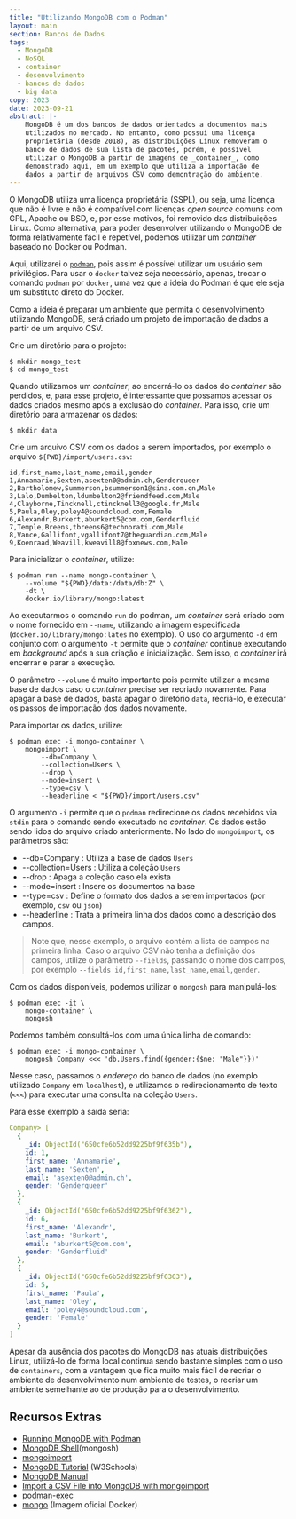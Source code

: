```yaml
---
title: "Utilizando MongoDB com o Podman"
layout: main
section: Bancos de Dados
tags:
  - MongoDB
  - NoSQL
  - container
  - desenvolvimento
  - bancos de dados
  - big data
copy: 2023
date: 2023-09-21
abstract: |-
    MongoDB é um dos bancos de dados orientados a documentos mais
    utilizados no mercado. No entanto, como possui uma licença
    proprietária (desde 2018), as distribuições Linux removeram o
    banco de dados de sua lista de pacotes, porém, é possível
    utilizar o MongoDB a partir de imagens de _container_, como
    demonstrado aqui, em um exemplo que utiliza a importação de
    dados a partir de arquivos CSV como demontração do ambiente.
---
```


O MongoDB utiliza uma licença proprietária (SSPL), ou seja, uma licença que não é livre e não é compatível com licenças _open source_ comuns com GPL, Apache ou BSD, e, por esse motivos, foi removido das distribuições Linux. Como alternativa, para poder desenvolver utilizando o MongoDB de forma relativamente fácil e repetível, podemos utilizar um _container_ baseado no Docker ou Podman.

Aqui, utilizarei o [`podman`](https://podman.org), pois assim é possível utilizar um usuário sem privilégios. Para usar o `docker` talvez seja necessário, apenas, trocar o comando `podman` por `docker`, uma vez que a ideia do Podman é que ele seja um substituto direto do Docker.

Como a ideia é preparar um ambiente que permita o desenvolvimento utilizando MongoDB, será criado um projeto de importação de dados a partir de um arquivo CSV.

Crie um diretório para o projeto:

```nohl
$ mkdir mongo_test
$ cd mongo_test
```

Quando utilizamos um _container_, ao encerrá-lo os dados do _container_ são perdidos, e, para esse projeto, é interessante que possamos acessar os dados criados mesmo após a exclusão do _container_. Para isso, crie um diretório para armazenar os dados:

```nohl
$ mkdir data
```

Crie um arquivo CSV com os dados a serem importados, por exemplo o arquivo `${PWD}/import/users.csv`:

```nohl
id,first_name,last_name,email,gender
1,Annamarie,Sexten,asexten0@admin.ch,Genderqueer
2,Bartholomew,Summerson,bsummerson1@sina.com.cn,Male
3,Lalo,Dumbelton,ldumbelton2@friendfeed.com,Male
4,Clayborne,Tincknell,ctincknell3@google.fr,Male
5,Paula,Oley,poley4@soundcloud.com,Female
6,Alexandr,Burkert,aburkert5@com.com,Genderfluid
7,Temple,Breens,tbreens6@technorati.com,Male
8,Vance,Gallifont,vgallifont7@theguardian.com,Male
9,Koenraad,Weavill,kweavill8@foxnews.com,Male
```

Para inicializar o _container_, utilize:

```nohl
$ podman run --name mongo-container \
    --volume "${PWD}/data:/data/db:Z" \
    -dt \
    docker.io/library/mongo:latest
```

Ao executarmos o comando `run` do podman, um _container_ será criado com o nome fornecido em `--name`, utilizando a imagem especificada (`docker.io/library/mongo:lates` no exemplo). O uso do argumento `-d` em conjunto com o argumento `-t` permite que o _container_ continue executando em _background_ após a sua criação e inicialização. Sem isso, o _container_ irá encerrar e parar a execução.  

O parâmetro `--volume` é muito importante pois permite utilizar a mesma base de dados caso o _container_ precise ser recriado novamente. Para apagar a base de dados, basta apagar o diretório `data`, recriá-lo, e executar os passos de importação dos dados novamente.

Para importar os dados, utilize:

```nohl
$ podman exec -i mongo-container \
    mongoimport \
        --db=Company \
        --collection=Users \
        --drop \
        --mode=insert \
        --type=csv \
        --headerline < "${PWD}/import/users.csv"
```

O argumento `-i` permite que o `podman` redirecione os dados recebidos via `stdin` para o comando sendo executado no _container_. Os dados estão sendo lidos do arquivo criado anteriormente. No lado do `mongoimport`, os parâmetros são:
* --db=Company
: Utiliza a base de dados `Users`
* --collection=Users
: Utiliza a coleção `Users`
* --drop
: Apaga a coleção caso ela exista
* --mode=insert
: Insere os documentos na base
* --type=csv
: Define o formato dos dados a serem importados (por exemplo, `csv` ou `json`)
* --headerline
: Trata a primeira linha dos dados como a descrição dos campos.

> Note que, nesse exemplo, o arquivo contém a lista de campos na primeira linha. Caso o arquivo CSV não tenha a definição dos campos, utilize o parâmetro `--fields`, passando o nome dos campos, por exemplo `--fields id,first_name,last_name,email,gender`.

Com os dados disponíveis, podemos utilizar o `mongosh` para manipulá-los:

```nohl
$ podman exec -it \
    mongo-container \
    mongosh
```

Podemos também consultá-los com uma única linha de comando:

```nohl
$ podman exec -i mongo-container \
    mongosh Company <<< 'db.Users.find({gender:{$ne: "Male"}})'
```

Nesse caso, passamos o _endereço_ do banco de dados (no exemplo utilizado `Company` em `localhost`), e utilizamos o redirecionamento de texto (`<<<`) para executar uma consulta na coleção `Users`.

Para esse exemplo a saída seria:

```yaml
Company> [
  {
    _id: ObjectId("650cfe6b52dd9225bf9f635b"),
    id: 1,
    first_name: 'Annamarie',
    last_name: 'Sexten',
    email: 'asexten0@admin.ch',
    gender: 'Genderqueer'
  },
  {
    _id: ObjectId("650cfe6b52dd9225bf9f6362"),
    id: 6,
    first_name: 'Alexandr',
    last_name: 'Burkert',
    email: 'aburkert5@com.com',
    gender: 'Genderfluid'
  },
  {
    _id: ObjectId("650cfe6b52dd9225bf9f6363"),
    id: 5,
    first_name: 'Paula',
    last_name: 'Oley',
    email: 'poley4@soundcloud.com',
    gender: 'Female'
  }
]
```

Apesar da ausência dos pacotes do MongoDB nas atuais distribuições Linux, utilizá-lo de forma local continua sendo bastante simples com o uso de `containers`, com a vantagem que fica muito mais fácil de recriar o ambiente de desenvolvimento num ambiente de testes, o recriar um ambiente semelhante ao de produção para o desenvolvimento.

## Recursos Extras

* [Running MongoDB with Podman](https://mehmetozanguven.com/run-mongodb-with-podman/)
* [MongoDB Shell](https://www.mongodb.com/docs/mongodb-shell/)(mongosh)
* [mongoimport](https://www.mongodb.com/docs/database-tools/mongoimport/)
* [MongoDB Tutorial](https://www.w3schools.com/mongodb/) (W3Schools)
* [MongoDB Manual](https://www.mongodb.com/docs/manual/)
* [Import a CSV File into MongoDB with mongoimport](https://database.guide/import-a-csv-file-into-mongodb-with-mongoimport/)
* [podman-exec](https://docs.podman.io/en/latest/markdown/podman-exec.1.html)
* [mongo](https://hub.docker.com/_/mongo/) (Imagem oficial Docker)
